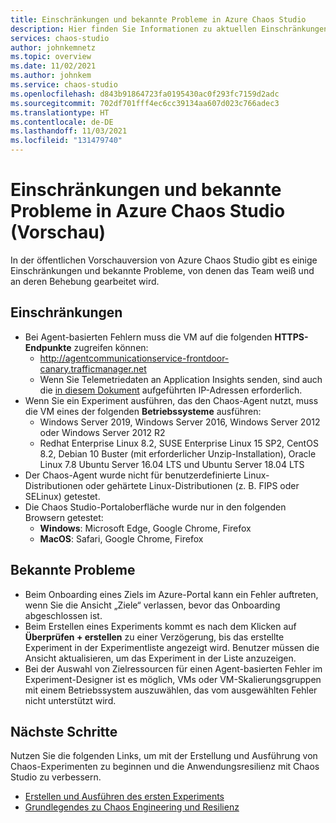 ```yaml
---
title: Einschränkungen und bekannte Probleme in Azure Chaos Studio
description: Hier finden Sie Informationen zu aktuellen Einschränkungen und bekannten Problemen bei der Verwendung von Azure Chaos Studio.
services: chaos-studio
author: johnkemnetz
ms.topic: overview
ms.date: 11/02/2021
ms.author: johnkem
ms.service: chaos-studio
ms.openlocfilehash: d843b91864723fa0195430ac0f293fc7159d2adc
ms.sourcegitcommit: 702df701fff4ec6cc39134aa607d023c766adec3
ms.translationtype: HT
ms.contentlocale: de-DE
ms.lasthandoff: 11/03/2021
ms.locfileid: "131479740"
---
```

# <a name="azure-chaos-studio-preview-limitations-and-known-issues"></a>Einschränkungen und bekannte Probleme in Azure Chaos Studio (Vorschau)

In der öffentlichen Vorschauversion von Azure Chaos Studio gibt es einige Einschränkungen und bekannte Probleme, von denen das Team weiß und an deren Behebung gearbeitet wird.

## <a name="limitations"></a>Einschränkungen 

* Bei Agent-basierten Fehlern muss die VM auf die folgenden **HTTPS-Endpunkte** zugreifen können:
    * http://agentcommunicationservice-frontdoor-canary.trafficmanager.net 
    * Wenn Sie Telemetriedaten an Application Insights senden, sind auch die [in diesem Dokument](../azure-monitor/app/ip-addresses.md) aufgeführten IP-Adressen erforderlich.
* Wenn Sie ein Experiment ausführen, das den Chaos-Agent nutzt, muss die VM eines der folgenden **Betriebssysteme** ausführen:
    * Windows Server 2019, Windows Server 2016, Windows Server 2012 oder Windows Server 2012 R2
    * Redhat Enterprise Linux 8.2, SUSE Enterprise Linux 15 SP2, CentOS 8.2, Debian 10 Buster (mit erforderlicher Unzip-Installation), Oracle Linux 7.8 Ubuntu Server 16.04 LTS und Ubuntu Server 18.04 LTS
* Der Chaos-Agent wurde nicht für benutzerdefinierte Linux-Distributionen oder gehärtete Linux-Distributionen (z. B. FIPS oder SELinux) getestet.
* Die Chaos Studio-Portaloberfläche wurde nur in den folgenden Browsern getestet:
    * **Windows**: Microsoft Edge, Google Chrome, Firefox
    * **MacOS**: Safari, Google Chrome, Firefox

## <a name="known-issues"></a>Bekannte Probleme
* Beim Onboarding eines Ziels im Azure-Portal kann ein Fehler auftreten, wenn Sie die Ansicht „Ziele“ verlassen, bevor das Onboarding abgeschlossen ist.
* Beim Erstellen eines Experiments kommt es nach dem Klicken auf **Überprüfen + erstellen** zu einer Verzögerung, bis das erstellte Experiment in der Experimentliste angezeigt wird. Benutzer müssen die Ansicht aktualisieren, um das Experiment in der Liste anzuzeigen.
* Bei der Auswahl von Zielressourcen für einen Agent-basierten Fehler im Experiment-Designer ist es möglich, VMs oder VM-Skalierungsgruppen mit einem Betriebssystem auszuwählen, das vom ausgewählten Fehler nicht unterstützt wird.


## <a name="next-steps"></a>Nächste Schritte
Nutzen Sie die folgenden Links, um mit der Erstellung und Ausführung von Chaos-Experimenten zu beginnen und die Anwendungsresilienz mit Chaos Studio zu verbessern.
- [Erstellen und Ausführen des ersten Experiments](chaos-studio-tutorial-service-direct.md)
- [Grundlegendes zu Chaos Engineering und Resilienz](chaos-studio-chaos-engineering-overview.md)
